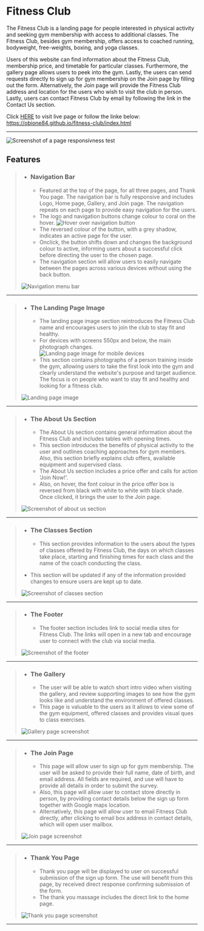 # Fitness Club #

The Fitness Club is a landing page for people interested in physical activity and seeking gym membership with access to additional classes. The Fitness Club, besides gym membership, offers access to coached running, bodyweight, free-weights, boxing, and yoga classes.

Users of this website can find information about the Fitness Club, membership price, and timetable for particular classes. Furthermore, the gallery page allows users to peek into the gym. Lastly, the users can send requests directly to sign up for gym membership on the Join page by filling out the form. Alternatively, the Join page will provide the Fitness Club address and location for the users who wish to visit the club in person. Lastly, users can contact Fitness Club by email by following the link in the Contact Us section.

Click [HERE](https://obione84.github.io/fitness-club/index.html	) to visit live page or follow the linke below:  
<https://obione84.github.io/fitness-club/index.html>

---
![Screenshot of a page responsivness test](/assets/screenshots/responsive-test.jpg)

## Features #

>- ### **Navigation Bar** ###
>
>   - Featured at the top of the page, for all three pages, and Thank You page. The navigation bar is fully responsive and includes Logo, Home page, Gallery, and Join page. The navigation repeats on each page to provide easy navigation for the users.
>   - The logo and navigation buttons change colour to coral on the hover.
> ![Hover over navigation button](/assets/screenshots/hover-navigation.jpg)
>   - The reversed colour of the button, with a grey shadow, indicates an active page for the user.
>   -	Onclick, the button shifts down and changes the background colour to active, informing users about a successful click before directing the user to the chosen page.
>   - The navigation section will allow users to easily navigate between the pages across various devices without using the back button.  
>
> ![Navigation menu bar](/assets/screenshots/navigation-menu-bar.jpg)  
---

> - ### **The Landing Page Image** ###
>
>   - The landing page image section reintroduces the Fitness Club name and encourages users to join the club to stay fit and healthy.
>   - For devices with screens 550px and below, the main photograph changes.  
> ![Landing page image for mobile devices](/assets/screenshots/hero-image-mobile.jpg)
>   - This section contains photographs of a person training inside the gym, allowing users to take the first look into the gym and clearly understand the website's purpose and target audience. The focus is on people who want to stay fit and healthy and looking for a fitness club.
>
> ![Landing page image](/assets/screenshots/hero-image.jpg)
>
---

> - ### **The About Us Section** ###
>
>   - The About Us section contains general information about the Fitness Club and includes tables with opening times.
>   - This section introduces the benefits of physical activity to the user and outlines coaching approaches for gym members. Also, this section briefly explains club offers, available equipment and supervised class.
>   - The About Us section includes a price offer and calls for action 'Join Now!'.
>   - Also, on hover, the font colour in the price offer box is reversed from black with white to white with black shade. Once clicked, it brings the user to the Join page.
>
> ![Screenshot of about us section](/assets/screenshots/about-us-section.jpg)
>
---

> - ### **The Classes Section** ###
>
>   - This section provides information to the users about the types of classes offered by Fitness Club, the days on which classes take place, starting and finishing times for each class and the name of the coach conducting the class.
> - This section will be updated if any of the information provided changes to ensure users are kept up to date.
>
> ![Screenshot of classes section](/assets/screenshots/classes-section.jpg)
>
---

> - ### **The Footer** ###
>
>   - The footer section includes link to social media sites for Fitness Club. The links will open in a new tab and encourage user to connect with the club via social media.
>
> ![Screenshot of the footer](/assets/screenshots/footer-image.jpg)
>
---

> - ### **The Gallery** ###
>
>   - The user will be able to watch short intro video when visiting the gallery, and review supporting images to see how the gym looks like and understand the environment of offered classes.
>   - This page is valuable to the users as it allows to view some of the gym equipment, offered classes and provides visual ques to class exercises.
>
>![Gallery page screenshot](/assets/screenshots/gallery-screenshot.jpg)
>
---

> - ### **The Join Page** ###
>
>   - This page will allow user to sign up for gym membership. The user will be asked to provide their full name, date of birth, and email address. All fields are required, and use will have to provide all details in order to submit the survey.
>   - Also, this page will allow user to contact store directly in person, by providing contact details below the sign up form together with Google maps location.
>   - Alternatively, this page will allow user to email Fitness Club directly, after clicking to email box address in contact details, which will open user mailbox.
>
> ![Join page screenshot](/assets/screenshots/join-page-screenshot.jpg)
>
---

> - ### **Thank You Page** ###
>
>   - Thank you page will be displayed to user on successful submission of the sign up form. The use will benefit from this page, by received direct response confirming submission of the form.
>   - The thank you massage includes the direct link to the home page.
>
> ![Thank you page screenshot](/assets/screenshots/thankyou-page-screenshot.jpg)
>
---

